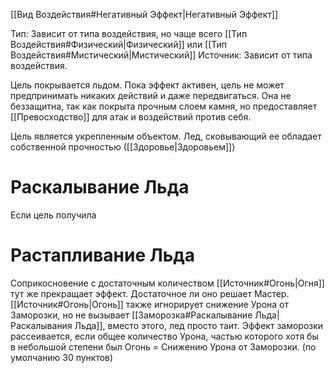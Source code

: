[[Вид Воздействия#Негативный Эффект|Негативный Эффект]]

Тип: Зависит от типа воздействия, но чаще всего [[Тип Воздействия#Физический|Физический]] или [[Тип Воздействия#Мистический|Мистический]]
Источник: Зависит от типа воздействия.

Цель покрывается льдом. Пока эффект активен, цель не может предпринимать никаких действий и даже передвигаться. Она не беззащитна, так как покрыта прочным слоем камня, но предоставляет [[Превосходство]] для атак и воздействий против себя.  

Цель является укрепленным объектом. Лед, сковывающий ее обладает собственной прочностью ([[Здоровье|Здоровьем]])

# Раскалывание Льда

Если цель получила 

# Растапливание Льда

Соприкосновение с достаточным количеством [[Источник#Огонь|Огня]] тут же прекращает эффект. Достаточное ли оно решает Мастер. 
[[Источник#Огонь|Огонь]] также игнорирует снижение Урона от Заморозки, но не вызывает [[Заморозка#Раскалывание Льда|Раскалывания Льда]], вместо этого, лед просто таит. Эффект заморозки рассеивается, если общее количество Урона, частью которого хотя бы в небольшой степени был Огонь = Снижению Урона от Заморозки. (по умолчанию 30 пунктов)